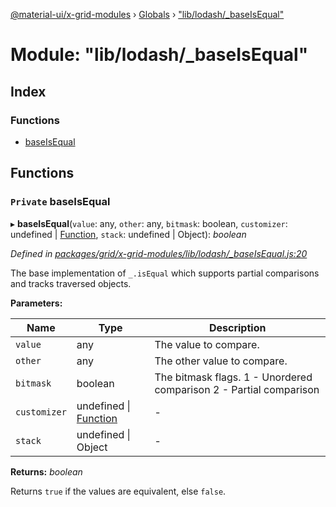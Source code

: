 [@material-ui/x-grid-modules](../README.md) › [Globals](../globals.md) › ["lib/lodash/_baseIsEqual"](_lib_lodash__baseisequal_.md)

# Module: "lib/lodash/_baseIsEqual"

## Index

### Functions

* [baseIsEqual](_lib_lodash__baseisequal_.md#private-baseisequal)

## Functions

### `Private` baseIsEqual

▸ **baseIsEqual**(`value`: any, `other`: any, `bitmask`: boolean, `customizer`: undefined | [Function](../interfaces/_src_utils_utils_.debouncedfunction.md#function), `stack`: undefined | Object): *boolean*

*Defined in [packages/grid/x-grid-modules/lib/lodash/_baseIsEqual.js:20](https://github.com/mui-org/material-ui-x/blob/a679779/packages/grid/x-grid-modules/lib/lodash/_baseIsEqual.js#L20)*

The base implementation of `_.isEqual` which supports partial comparisons
and tracks traversed objects.

**Parameters:**

Name | Type | Description |
------ | ------ | ------ |
`value` | any | The value to compare. |
`other` | any | The other value to compare. |
`bitmask` | boolean | The bitmask flags.  1 - Unordered comparison  2 - Partial comparison |
`customizer` | undefined &#124; [Function](../interfaces/_src_utils_utils_.debouncedfunction.md#function) | - |
`stack` | undefined &#124; Object | - |

**Returns:** *boolean*

Returns `true` if the values are equivalent, else `false`.
